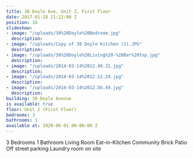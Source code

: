 ```yaml
---
title: 38 Doyle Ave, Unit 2, First Floor
date: 2017-01-28 21:22:00 Z
position: 10
slideshow:
- image: "/uploads/38%20Doyle%20Bedroom.jpg"
  description: 
- image: "/uploads/Copy of 38 Doyle Kitchen (1).JPG"
  description: 
- image: "/uploads/38%20Doyle%20Living%20-%20Bar%20top.jpg"
  description: 
- image: "/uploads/2014-03-14%2012.49.31.jpg"
  description: 
- image: "/uploads/2014-03-14%2012.52.24.jpg"
  description: 
- image: "/uploads/2014-03-14%2012.56.49.jpg"
  description: 
building: 38 Doyle Avenue
is available: true
floor: Unit 2 (First Floor)
bedrooms: 3
bathrooms: 1
available at: 2020-06-01 00:00:00 Z
---
```


3 Bedrooms
1 Bathroom
Living Room
Eat-in-Kitchen
Community Brick Patio
Off street parking
Laundry room on site